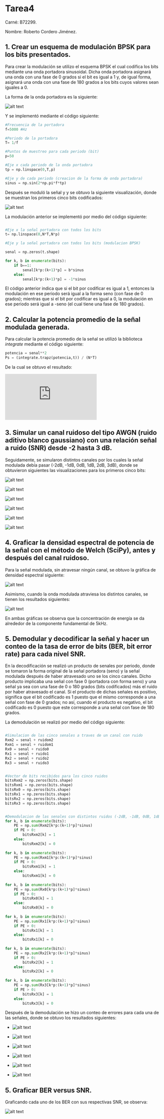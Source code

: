 # Tarea4

Carné: B72299.

Nombre: Roberto Cordero Jiménez.

## 1. Crear un esquema de modulación BPSK para los bits presentados.

Para crear la modulación se utilizo el esquema BPSK el cual codifica los bits mediante una onda portadora sinusoidal. Dicha onda portadora asignará una onda con una fase de 0 grados si el bit es igual a 1 y, de igual forma, asignará una onda con una fase de 180 grados a los bits cuyos valores sean iguales a 0.

La forma de la onda portadora es la siguiente:

![alt text][Portadora]

[Portadora]: https://github.com/robercorde25/Tarea4/blob/master/Portadora.PNG "Logo Title Text 2"

Y se implementó mediante el código siguiente:

```python
#Frecuencia de la portadora
f=5000 #Hz

#Periodo de la portadora
T= 1/f

#Puntos de muestreo para cada periodo (bit)
p=50

#Eje x cada periodo de la onda portadora
tp = np.linspace(0,T,p)

#Eje y de cada periodo (creacion de la forma de onda portadora)
sinus = np.sin(2*np.pi*f*tp)
```

Después se moduló la señal y y se obtuvo la siguiente visualización, donde se muestran los primeros cinco bits codificados:

![alt text][Modulada]

[Modulada]: https://github.com/robercorde25/Tarea4/blob/master/Modulada.PNG "Logo Title Text 2"

La modulación anterior se implementó por medio del código siguiente:

```python

#Eje x la señal portadora con todos los bits
t= np.linspace(0,N*T,N*p)

#Eje y la señal portadora con todos los bits (modulacion BPSK)

senal = np.zeros(t.shape)

for k, b in enumerate(bits):
    if b==1:
        senal[k*p:(k+1)*p] = b*sinus
    else:
        senal[k*p:(k+1)*p] = -1*sinus

```

El código anterior indica que si el bit por codificar es igual a 1, entonces la modulación en ese periodo será igual a la forma seno (con fase de 0 grados); mientras que si el bit por codificar es igual a 0,  la modulación en ese periodo será igual a -seno (el cual tiene una fase de 180 grados).



## 2. Calcular la potencia promedio de la señal modulada generada.

Para calcular la potencia promedio de la señal se utilizó la biblioteca *integrate* mediante el código siguiente:


```python
potencia = senal**2
Ps = (integrate.trapz(potencia,t)) / (N*T)
```

De la cual se obtuvo el resultado: 

![alt text][Ec1]

[Ec1]: https://latex.codecogs.com/svg.latex?Ps%20=%200.49



## 3. Simular un canal ruidoso del tipo AWGN (ruido aditivo blanco gaussiano) con una relación señal a ruido (SNR) desde -2 hasta 3 dB.

Seguidamente, se simularon distintos canales por los cuales la señal modulada debía pasar (-2dB, -1dB, 0dB, 1dB, 2dB, 3dB), donde se obtuvieron siguientes las visualizaciones para los primeros cinco bits:


![alt text][-2]

[-2]: https://github.com/robercorde25/Tarea4/blob/master/-2.PNG "Logo Title Text 2"


![alt text][-1]

[-1]: https://github.com/robercorde25/Tarea4/blob/master/-1.PNG "Logo Title Text 2"


![alt text][0]

[0]: https://github.com/robercorde25/Tarea4/blob/master/0.PNG "Logo Title Text 2"


![alt text][1]

[1]: https://github.com/robercorde25/Tarea4/blob/master/1.PNG "Logo Title Text 2"


![alt text][2]

[2]: https://github.com/robercorde25/Tarea4/blob/master/2.PNG "Logo Title Text 2"


![alt text][3]

[3]: https://github.com/robercorde25/Tarea4/blob/master/3.PNG "Logo Title Text 2"


## 4. Graficar la densidad espectral de potencia de la señal con el método de Welch (SciPy), antes y después del canal ruidoso.

Para la señal modulada, sin atravesar ningún canal, se obtuvo la gráfica de densidad espectral siguiente:

![alt text][Den1]

[Den1]: https://github.com/robercorde25/Tarea4/blob/master/Den1.PNG "Logo Title Text 2"

Asimismo, cuando la onda modulada atraviesa los distintos canales, se tienen los resultados siguientes:

![alt text][Den2]

[Den2]: https://github.com/robercorde25/Tarea4/blob/master/Den2.PNG "Logo Title Text 2"

En ambas gráficas se observa que la concentración de energía se da alrededor de la componente fundamental de 5kHz.


## 5. Demodular y decodificar la señal y hacer un conteo de la tasa de error de bits (BER, bit error rate) para cada nivel SNR.

En la decodificación se realizó un producto de senales por periodo, donde se tomaron la forma original de la señal portadora (seno) y la señal modulada después de haber atravesado uno se los cinco canales. Dicho producto implicaba una señal con fase 0 (portadora con forma seno) y una señal ya sea con una fase de 0 o 180 grados (bits codificados) más el ruido por haber atravesado el canal. Si el producto de dichas señales es positivo, significa que el bit codificado es 1 puesto que el mismo corresponde a una señal con fase de 0 grados; no así, cuando el producto es negativo, el bit codificado es 0 puesto que este corresponde a una señal con fase de 180 grados.

La demodulación se realizó por medio del código siguiente:

```python

#Simulacion de las cinco senales a traves de un canal con ruido
Rxm2 = senal + ruidom2
Rxm1 = senal + ruidom1
Rx0 = senal + ruido0
Rx1 = senal + ruido1
Rx2 = senal + ruido2
Rx3 = senal + ruido3


#Vector de bits recibidos para los cinco ruidos
bitsRxm2 = np.zeros(bits.shape)
bitsRxm1 = np.zeros(bits.shape)
bitsRx0 = np.zeros(bits.shape)
bitsRx1 = np.zeros(bits.shape)
bitsRx2 = np.zeros(bits.shape)
bitsRx3 = np.zeros(bits.shape)


#Demodulacion de las senales con distintos ruidos (-2dB, -1dB, 0dB, 1dB, 2dB, 3dB).
for k, b in enumerate(bits):
    PE = np.sum(Rxm2[k*p:(k+1)*p]*sinus)
    if PE > 0:
        bitsRxm2[k] = 1
    else:
        bitsRxm2[k] = 0
        
for k, b in enumerate(bits):
    PE = np.sum(Rxm1[k*p:(k+1)*p]*sinus)
    if PE > 0:
        bitsRxm1[k] = 1
    else:
        bitsRxm1[k] = 0
        
for k, b in enumerate(bits):
    PE = np.sum(Rx0[k*p:(k+1)*p]*sinus)
    if PE > 0:
        bitsRx0[k] = 1
    else:
        bitsRx0[k] = 0
        
for k, b in enumerate(bits):
    PE = np.sum(Rx1[k*p:(k+1)*p]*sinus)
    if PE > 0:
        bitsRx1[k] = 1
    else:
        bitsRx1[k] = 0
        
for k, b in enumerate(bits):
    PE = np.sum(Rx2[k*p:(k+1)*p]*sinus)
    if PE > 0:
        bitsRx2[k] = 1
    else:
        bitsRx2[k] = 0
        
for k, b in enumerate(bits):
    PE = np.sum(Rx3[k*p:(k+1)*p]*sinus)
    if PE > 0:
        bitsRx3[k] = 1
    else:
        bitsRx3[k] = 0
```

Después de la demodulación se hizo un conteo de errores para cada una de las señales, donde se obtuvo los resultados siguientes:

- ![alt text][Ec2]

[Ec2]: https://latex.codecogs.com/svg.latex?BER_{-2dB}%20=%200% "Logo Title Text 2"

- ![alt text][Ec3]

[Ec3]: https://latex.codecogs.com/svg.latex?BER_{-1dB}%20=%200% "Logo Title Text 2"

- ![alt text][Ec4]

[Ec4]: https://latex.codecogs.com/svg.latex?BER_{0dB}%20=%200% "Logo Title Text 2"

- ![alt text][Ec5]

[Ec5]: https://latex.codecogs.com/svg.latex?BER_{1dB}%20=%200% "Logo Title Text 2"

- ![alt text][Ec6]

[Ec6]: https://latex.codecogs.com/svg.latex?BER_{2dB}%20=%200% "Logo Title Text 2"

- ![alt text][Ec7]

[Ec7]: https://latex.codecogs.com/svg.latex?BER_{3dB}%20=%200% "Logo Title Text 2"



## 5. Graficar BER versus SNR.

Graficando cada uno de los BER con sus respectivas SNR, se observa:

![alt text][BER]

[BER]: https://github.com/robercorde25/Tarea4/blob/master/BER.PNG "Logo Title Text 2"

